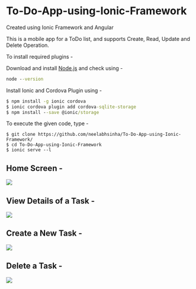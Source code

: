 # To-Do-App-using-Ionic-Framework
Created using Ionic Framework and Angular

This is a mobile app for a ToDo list, and supports Create, Read, Update and Delete Operation.

To install required plugins -

Download and install [Node.js](https://nodejs.org/en/) and check using -

``` cmd
node --version
```
Install Ionic and Cordova Plugin using -

``` cmd
$ npm install -g ionic cordova
$ ionic cordova plugin add cordova-sqlite-storage
$ npm install --save @ionic/storage
```
To execute the given code, type -

``` git
$ git clone https://github.com/neelabhsinha/To-Do-App-using-Ionic-Framework/
$ cd To-Do-App-using-Ionic-Framework
$ ionic serve --l
```

<h2> Home Screen - </h2>
<img src="/screenshots/Sidebar.PNG">
<h2> View Details of a Task - </h2>
<img src="/screenshots/Read.PNG">
<h2> Create a New Task - </h2>
<img src="/screenshots/Create.PNG">
<h2> Delete a Task - </h2>
<img src="/screenshots/Delete.PNG">
